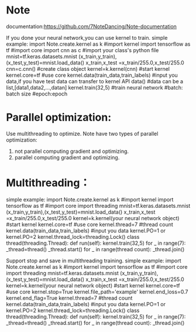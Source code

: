 # Note
documentation:https://github.com/7NoteDancing/Note-documentation


If you done your neural network,you can use kernel to train.
simple example:
import Note.create.kernel as k   #import kernel
import tensorflow as tf              #import core
import cnn as c                          #import your class's python file
mnist=tf.keras.datasets.mnist
(x_train,y_train),(x_test,y_test)=mnist.load_data()
x_train,x_test =x_train/255.0,x_test/255.0
cnn=c.cnn()                                #create class object
kernel=k.kernel(cnn)                 #start kernel
kernel.core=tf                           #use core
kernel.data(train_data,train_labels)   #input you data,if you have test data can transfer to kernel API data()
                                                          #data can be a list,[data1,data2,...,datan]
kernel.train(32,5)         #train neural network
                                                #batch: batch size
                                                #epoch:epoch


# Parallel optimization:
Use multithreading to optimize.
Note have two types of parallel optimization:
1. not parallel computing gradient and optimizing.
2. parallel computing gradient and optimizing.


# Multithreading：
simple example:
import Note.create.kernel as k   #import kernel
import tensorflow as tf              #import core
import threading
mnist=tf.keras.datasets.mnist
(x_train,y_train),(x_test,y_test)=mnist.load_data()
x_train,x_test =x_train/255.0,x_test/255.0
kernel=k.kernel(your neural network object)   #start kernel
kernel.core=tf                            #use core
kernel.thread=7                        #thread count
kernel.data(train_data,train_labels)   #input you data
kernel.PO=1 or kernel.PO=2
kernel.thread_lock=threading.Lock()
class thread(threading.Thread):
	def run(self):
		kernel.train(32,5)
for _ in range(7):
	_thread=thread()
	_thread.start()
for _ in range(thread count):
	_thread.join()

Support stop and save in multithreading training.
simple example:
import Note.create.kernel as k   #import kernel
import tensorflow as tf              #import core
import threading
mnist=tf.keras.datasets.mnist
(x_train,y_train),(x_test,y_test)=mnist.load_data()
x_train,x_test =x_train/255.0,x_test/255.0
kernel=k.kernel(your neural network object)   #start kernel
kernel.core=tf                            #use core
kernel.stop=True
kernel.file_path='example'
kernel.end_loss=0.7
kernel.end_flag=True
kernel.thread=7                        #thread count
kernel.data(train_data,train_labels)   #input you data
kernel.PO=1 or kernel.PO=2
kernel.thread_lock=threading.Lock()
class thread(threading.Thread):
	def run(self):
		kernel.train(32,5)
for _ in range(7):
	_thread=thread()
	_thread.start()
for _ in range(thread count):
	_thread.join()
